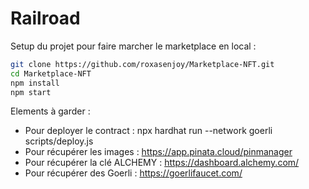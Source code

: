# Railroad

Setup du projet pour faire marcher le marketplace en local :
```bash
git clone https://github.com/roxasenjoy/Marketplace-NFT.git
cd Marketplace-NFT
npm install
npm start

```


Elements à garder :
- Pour deployer le contract : npx hardhat run --network goerli scripts/deploy.js
- Pour récupérer les images : https://app.pinata.cloud/pinmanager
- Pour récupérer la clé ALCHEMY : https://dashboard.alchemy.com/
- Pour récupérer des Goerli : https://goerlifaucet.com/


